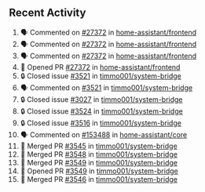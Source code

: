 ## Recent Activity

<!--START_SECTION:activity-->
1. 🗣 Commented on [#27372](https://github.com/home-assistant/frontend/issues/27372) in [home-assistant/frontend](https://github.com/home-assistant/frontend)
2. 🗣 Commented on [#27372](https://github.com/home-assistant/frontend/issues/27372) in [home-assistant/frontend](https://github.com/home-assistant/frontend)
3. 🗣 Commented on [#27372](https://github.com/home-assistant/frontend/issues/27372) in [home-assistant/frontend](https://github.com/home-assistant/frontend)
4. 💪 Opened PR [#27372](https://github.com/home-assistant/frontend/pull/27372) in [home-assistant/frontend](https://github.com/home-assistant/frontend)
5. 🔒 Closed issue [#3521](https://github.com/timmo001/system-bridge/issues/3521) in [timmo001/system-bridge](https://github.com/timmo001/system-bridge)
6. 🗣 Commented on [#3521](https://github.com/timmo001/system-bridge/issues/3521) in [timmo001/system-bridge](https://github.com/timmo001/system-bridge)
7. 🔒 Closed issue [#3027](https://github.com/timmo001/system-bridge/issues/3027) in [timmo001/system-bridge](https://github.com/timmo001/system-bridge)
8. 🔒 Closed issue [#3524](https://github.com/timmo001/system-bridge/issues/3524) in [timmo001/system-bridge](https://github.com/timmo001/system-bridge)
9. 🔒 Closed issue [#3516](https://github.com/timmo001/system-bridge/issues/3516) in [timmo001/system-bridge](https://github.com/timmo001/system-bridge)
10. 🗣 Commented on [#153488](https://github.com/home-assistant/core/issues/153488) in [home-assistant/core](https://github.com/home-assistant/core)
11. 🎉 Merged PR [#3545](https://github.com/timmo001/system-bridge/pull/3545) in [timmo001/system-bridge](https://github.com/timmo001/system-bridge)
12. 🎉 Merged PR [#3548](https://github.com/timmo001/system-bridge/pull/3548) in [timmo001/system-bridge](https://github.com/timmo001/system-bridge)
13. 🎉 Merged PR [#3549](https://github.com/timmo001/system-bridge/pull/3549) in [timmo001/system-bridge](https://github.com/timmo001/system-bridge)
14. 💪 Opened PR [#3549](https://github.com/timmo001/system-bridge/pull/3549) in [timmo001/system-bridge](https://github.com/timmo001/system-bridge)
15. 🎉 Merged PR [#3546](https://github.com/timmo001/system-bridge/pull/3546) in [timmo001/system-bridge](https://github.com/timmo001/system-bridge)
<!--END_SECTION:activity-->
